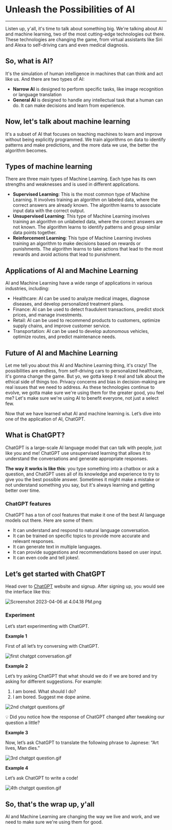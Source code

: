 # Unleash the Possibilities of AI

---

Listen up, y'all, it's time to talk about something big. We're talking about AI and machine learning, two of the most cutting-edge technologies out there. These technologies are changing the game, from virtual assistants like Siri and Alexa to self-driving cars and even medical diagnosis.

## So, what is AI?

It's the simulation of human intelligence in machines that can think and act like us. And there are two types of AI: 

- **Narrow AI** is designed to perform specific tasks, like image recognition or language translation
- **General AI** is designed to handle any intellectual task that a human can do. It can make decisions and learn from experience.

## Now, let's talk about machine learning

It's a subset of AI that focuses on teaching machines to learn and improve without being explicitly programmed. We train algorithms on data to identify patterns and make predictions, and the more data we use, the better the algorithm becomes.

## Types of machine learning

There are three main types of Machine Learning. Each type has its own strengths and weaknesses and is used in different applications.

- **Supervised Learning**: This is the most common type of Machine Learning. It involves training an algorithm on labeled data, where the correct answers are already known. The algorithm learns to associate input data with the correct output.
- **Unsupervised Learning**: This type of Machine Learning involves training an algorithm on unlabeled data, where the correct answers are not known. The algorithm learns to identify patterns and group similar data points together.
- **Reinforcement Learning**: This type of Machine Learning involves training an algorithm to make decisions based on rewards or punishments. The algorithm learns to take actions that lead to the most rewards and avoid actions that lead to punishment.

## Applications of AI and Machine Learning

AI and Machine Learning have a wide range of applications in various industries, including:

- Healthcare: AI can be used to analyze medical images, diagnose diseases, and develop personalized treatment plans.
- Finance: AI can be used to detect fraudulent transactions, predict stock prices, and manage investments.
- Retail: AI can be used to recommend products to customers, optimize supply chains, and improve customer service.
- Transportation: AI can be used to develop autonomous vehicles, optimize routes, and predict maintenance needs.

## Future of AI and Machine Learning

Let me tell you about this AI and Machine Learning thing, it's crazy! The possibilities are endless, from self-driving cars to personalized healthcare, it's gonna change the game. But yo, we gotta keep it real and talk about the ethical side of things too. Privacy concerns and bias in decision-making are real issues that we need to address. As these technologies continue to evolve, we gotta make sure we're using them for the greater good, you feel me? Let's make sure we're using AI to benefit everyone, not just a select few.

Now that we have learned what AI and machine learning is. Let’s dive into one of the application of AI, ChatGPT.

## What is ChatGPT?

ChatGPT is a large-scale AI language model that can talk with people, just like you and me! ChatGPT use unsupervised learning that allows it to understand the conversations and generate appropriate responses.

**The way it works is like this**: you type something into a chatbox or ask a question, and ChatGPT uses all of its knowledge and experience to try to give you the best possible answer. Sometimes it might make a mistake or not understand something you say, but it's always learning and getting better over time.

### ChatGPT features

ChatGPT has a ton of cool features that make it one of the best AI language models out there. Here are some of them:

- It can understand and respond to natural language conversation.
- It can be trained on specific topics to provide more accurate and relevant responses.
- It can generate text in multiple languages.
- It can provide suggestions and recommendations based on user input.
- It can even code and tell jokes!.

## Let’s get started with ChatGPT

Head over to [ChatGPT](https://chat.openai.com/) website and signup. After signing up, you would see the interface like this:

![Screenshot 2023-04-06 at 4.04.18 PM.png](https://github.com/0xmetaschool/Learning-Projects/raw/main/Build%20a%20YeBot%20with%20OpenAI%20API/1.%20Ready%2C%20Set%2C%20Build!/Unleash%20the%20Possibilities%20of%20AI%209edd68260d9645b0bb1b6e0dde1eccf0/Screenshot_2023-04-06_at_4.04.18_PM.png)

### Experiment

Let’s start experimenting with ChatGPT.

**Example 1**

First of all let’s try conversing with ChatGPT.

![first chatgpt conversation.gif](https://github.com/0xmetaschool/Learning-Projects/raw/main/Build%20a%20YeBot%20with%20OpenAI%20API/1.%20Ready%2C%20Set%2C%20Build!/Unleash%20the%20Possibilities%20of%20AI%209edd68260d9645b0bb1b6e0dde1eccf0/first_chatgpt_conversation.gif)

**Example 2**

Let’s try asking ChatGPT that what should we do if we are bored and try asking for different suggestions. For example:

1. I am bored. What should I do?
2. I am bored. Suggest me dope anime.

![2nd chatgpt questions.gif](https://github.com/0xmetaschool/Learning-Projects/raw/main/Build%20a%20YeBot%20with%20OpenAI%20API/1.%20Ready%2C%20Set%2C%20Build!/Unleash%20the%20Possibilities%20of%20AI%209edd68260d9645b0bb1b6e0dde1eccf0/2nd_chatgpt_questions.gif)

💡 Did you notice how the response of ChatGPT changed after tweaking our question a little?

**Example 3**

Now, let’s ask ChatGPT to translate the following phrase to Japnese: “Art lives, Man dies.”

![3rd chatgpt question.gif](https://github.com/0xmetaschool/Learning-Projects/raw/main/Build%20a%20YeBot%20with%20OpenAI%20API/1.%20Ready%2C%20Set%2C%20Build!/Unleash%20the%20Possibilities%20of%20AI%209edd68260d9645b0bb1b6e0dde1eccf0/3rd_chatgpt_question.gif)

**Example 4**

Let’s ask ChatGPT to write a code!

![4th chatgpt question.gif](https://github.com/0xmetaschool/Learning-Projects/raw/main/Build%20a%20YeBot%20with%20OpenAI%20API/1.%20Ready%2C%20Set%2C%20Build!/Unleash%20the%20Possibilities%20of%20AI%209edd68260d9645b0bb1b6e0dde1eccf0/4th_chatgpt_question.gif)

## So, that's the wrap up, y'all

AI and Machine Learning are changing the way we live and work, and we need to make sure we're using them for good.
